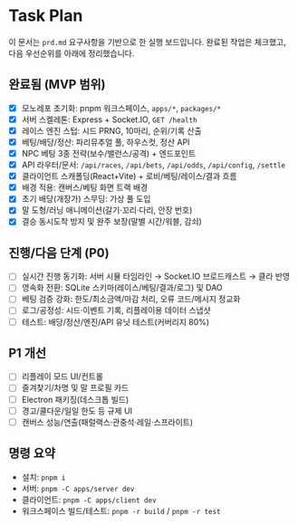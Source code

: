 # Task Plan

이 문서는 `prd.md` 요구사항을 기반으로 한 실행 보드입니다. 완료된 작업은 체크했고, 다음 우선순위를 아래에 정리했습니다.

## 완료됨 (MVP 범위)
- [x] 모노레포 초기화: pnpm 워크스페이스, `apps/*`, `packages/*`
- [x] 서버 스켈레톤: Express + Socket.IO, `GET /health`
- [x] 레이스 엔진 스텁: 시드 PRNG, 10마리, 순위/기록 산출
- [x] 베팅/배당/정산: 파리뮤추얼 풀, 하우스컷, 정산 API
- [x] NPC 베팅 3종 전략(보수/밸런스/공격) + 엔드포인트
- [x] API 라우터/문서: `/api/races`, `/api/bets`, `/api/odds`, `/api/config`, `/settle`
- [x] 클라이언트 스캐폴딩(React+Vite) + 로비/베팅/레이스/결과 흐름
- [x] 배경 적용: 캔버스/베팅 화면 트랙 배경
- [x] 초기 배당(개장가) 스무딩: 가상 풀 도입
- [x] 말 도형/러닝 애니메이션(갈기·꼬리·다리, 안장 번호)
- [x] 결승 동시도착 방지 및 완주 보장(말별 시간/워블, 감쇠)

## 진행/다음 단계 (P0)
- [ ] 실시간 진행 동기화: 서버 시뮬 타임라인 → Socket.IO 브로드캐스트 → 클라 반영
- [ ] 영속화 전환: SQLite 스키마(레이스/베팅/결과/로그) 및 DAO
- [ ] 베팅 검증 강화: 한도/최소금액/마감 처리, 오류 코드/메시지 정교화
- [ ] 로그/공정성: 시드·이벤트 기록, 리플레이용 데이터 스냅샷
- [ ] 테스트: 배당/정산/엔진/API 유닛 테스트(커버리지 80%)

## P1 개선
- [ ] 리플레이 모드 UI/컨트롤
- [ ] 즐겨찾기/차명 및 말 프로필 카드
- [ ] Electron 패키징(데스크톱 빌드)
- [ ] 경고/쿨다운/일일 한도 등 규제 UI
- [ ] 캔버스 성능/연출(패럴랙스·관중석·레일·스프라이트)

## 명령 요약
- 설치: `pnpm i`
- 서버: `pnpm -C apps/server dev`
- 클라이언트: `pnpm -C apps/client dev`
- 워크스페이스 빌드/테스트: `pnpm -r build` / `pnpm -r test`
